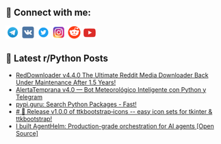 ## 🔎 Connect with me:
[<img src="https://github.com/bullbesh/bullbesh/blob/main/images/Telegram.png" width="32" height="32" />](https://t.me/bullbesh)
[<img src="https://github.com/bullbesh/bullbesh/blob/main/images/VK.png" width="32" height="32" />](https://vk.com/bullbesh)
[<img src="https://github.com/bullbesh/bullbesh/blob/main/images/Twitter.png" width="32" height="32" />](https://twitter.com/bullbesh1)
[<img src="https://github.com/bullbesh/bullbesh/blob/main/images/Instagram.png" width="32" height="32" />](https://www.instagram.com/bullbesh)
[<img src="https://github.com/bullbesh/bullbesh/blob/main/images/Reddit.png" width="32" height="32" />](https://www.reddit.com/user/bullbesh)
[<img src="https://github.com/bullbesh/bullbesh/blob/main/images/YouTube.png" width="32" height="32" />](https://www.youtube.com/channel/UCtfjRs6uzgq5mfm8S06WTcg)

## 📕 Latest r/Python Posts
<!-- BLOG-POST-LIST:START -->
- [RedDownloader v4.4.0 The Ultimate Reddit Media Downloader Back Under Maintenance After 1.5 Years!](https://www.reddit.com/r/Python/comments/1ogqjn6/reddownloader_v440_the_ultimate_reddit_media/)
- [AlertaTemprana v4.0 — Bot Meteorológico Inteligente con Python y Telegram](https://www.reddit.com/r/Python/comments/1ogn0io/alertatemprana_v40_bot_meteorológico_inteligente/)
- [pypi.guru: Search Python Packages - Fast!](https://www.reddit.com/r/Python/comments/1ogmg78/pypiguru_search_python_packages_fast/)
- [# 🎉 Release v1.0.0 of ttkbootstrap‑icons -- easy icon sets for tkinter &amp; ttkbootstrap!](https://www.reddit.com/r/Python/comments/1oglk47/release_v100_of_ttkbootstrapicons_easy_icon_sets/)
- [I built AgentHelm: Production-grade orchestration for AI agents [Open Source]](https://www.reddit.com/r/Python/comments/1ogkw8r/i_built_agenthelm_productiongrade_orchestration/)
<!-- BLOG-POST-LIST:END -->
